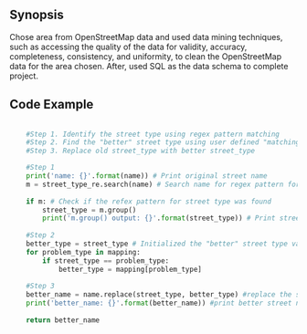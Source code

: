 ## Synopsis

Chose area from OpenStreetMap data and used data mining techniques, such as accessing the quality of the data for validity, accuracy, completeness, consistency, and uniformity, to clean the OpenStreetMap data for the area chosen. After, used SQL as the data schema to complete project.

## Code Example

```python
 
    #Step 1. Identify the street type using regex pattern matching
    #Step 2. Find the "better" street type using user defined "matching" dictionary
    #Step 3. Replace old street_type with better street_type

    #Step 1
    print('name: {}'.format(name)) # Print original street name
    m = street_type_re.search(name) # Search name for regex pattern for street type
    
    if m: # Check if the refex pattern for street type was found
        street_type = m.group()
        print('m.group() output: {}'.format(street_type)) # Print street type
    
    #Step 2    
    better_type = street_type # Initialized the "better" street type variable    
    for problem_type in mapping:
        if street_type == problem_type:
            better_type = mapping[problem_type]
            
    #Step 3
    better_name = name.replace(street_type, better_type) #replace the street type with better_type
    print('better_name: {}'.format(better_name)) #print better street name
    
    return better_name
```
